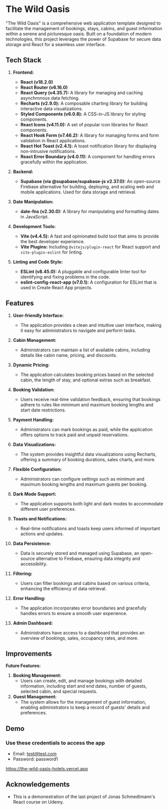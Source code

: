 # The Wild Oasis

"The Wild Oasis" is a comprehensive web application template designed to facilitate the management of bookings, stays, cabins, and guest information within a serene and picturesque oasis. Built on a foundation of modern technologies, this project leverages the power of Supabase for secure data storage and React for a seamless user interface.

## Tech Stack

1. **Frontend:**

   - **React (v18.2.0)**
   - **React Router (v6.16.0)**
   - **React Query (v4.35.7):** A library for managing and caching asynchronous data fetching.
   - **Recharts (v2.9.0):** A composable charting library for building interactive data visualizations.
   - **Styled Components (v6.0.8):** A CSS-in-JS library for styling components.
   - **React Icons (v4.11.0):** A set of popular icon libraries for React components.
   - **React Hook Form (v7.46.2):** A library for managing forms and form validation in React applications.
   - **React Hot Toast (v2.4.1):** A toast notification library for displaying non-intrusive notifications.
   - **React Error Boundary (v4.0.11):** A component for handling errors gracefully within the application.

2. **Backend:**

   - **Supabase (via @supabase/supabase-js v2.37.0):** An open-source Firebase alternative for building, deploying, and scaling web and mobile applications. Used for data storage and retrieval.

3. **Date Manipulation:**

   - **date-fns (v2.30.0):** A library for manipulating and formatting dates in JavaScript.

4. **Development Tools:**

   - **Vite (v4.4.5):** A fast and opinionated build tool that aims to provide the best developer experience.
   - **Vite Plugins:** Including `@vitejs/plugin-react` for React support and `vite-plugin-eslint` for linting.

5. **Linting and Code Style:**
   - **ESLint (v8.45.0):** A pluggable and configurable linter tool for identifying and fixing problems in the code.
   - **eslint-config-react-app (v7.0.1):** A configuration for ESLint that is used in Create React App projects.

## Features

1. **User-friendly Interface:**

   - The application provides a clean and intuitive user interface, making it easy for administrators to navigate and perform tasks.

2. **Cabin Management:**

   - Administrators can maintain a list of available cabins, including details like cabin name, pricing, and discounts.

3. **Dynamic Pricing:**

   - The application calculates booking prices based on the selected cabin, the length of stay, and optional extras such as breakfast.

4. **Booking Validation:**

   - Users receive real-time validation feedback, ensuring that bookings adhere to rules like minimum and maximum booking lengths and start date restrictions.

5. **Payment Handling:**

   - Administrators can mark bookings as paid, while the application offers options to track paid and unpaid reservations.

6. **Data Visualizations:**

   - The system provides insightful data visualizations using Recharts, offering a summary of booking durations, sales charts, and more.

7. **Flexible Configuration:**

   - Administrators can configure settings such as minimum and maximum booking lengths and maximum guests per booking.

8. **Dark Mode Support:**

   - The application supports both light and dark modes to accommodate different user preferences.

9. **Toasts and Notifications:**

   - Real-time notifications and toasts keep users informed of important actions and updates.

10. **Data Persistence:**

    - Data is securely stored and managed using Supabase, an open-source alternative to Firebase, ensuring data integrity and accessibility.

11. **Filtering:**

    - Users can filter bookings and cabins based on various criteria, enhancing the efficiency of data retrieval.

12. **Error Handling:**

    - The application incorporates error boundaries and gracefully handles errors to ensure a smooth user experience.

13. **Admin Dashboard:**
    - Administrators have access to a dashboard that provides an overview of bookings, sales, occupancy rates, and more.

## Improvements

**Future Features:**

1. **Booking Management:**
   - Users can create, edit, and manage bookings with detailed information, including start and end dates, number of guests, selected cabin, and special requests.
2. **Guest Management:**
   - The system allows for the management of guest information, enabling administrators to keep a record of guests' details and preferences.

## Demo

### Use these credentials to access the app

- Email: test@test.com
- Password: password1

<https://the-wild-oasis-hotels.vercel.app>

## Acknowledgements

- This is a demonestration of the last project of Jonas Schmedtmann's React course on Udemy.
